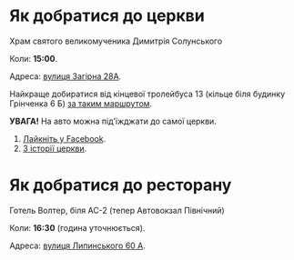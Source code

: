 # Як добратися до церкви 

Храм святого великомученика Димитрія Солунського

Коли: **15:00**.

Адреса: <a href="https://goo.gl/maps/oom2PyzHMhq" target="_blank">вулиця Загірна 28А</a>.

Найкраще добиратися від кінцевої тролейбуса 13 (кільце біля будинку Грінченка 6 Б) 
<a href="https://www.google.com.ua/maps/dir/49.8730692,24.0503597/%D0%B2%D1%83%D0%BB%D0%B8%D1%86%D1%8F+%D0%97%D0%B0%D0%B3%D1%96%D1%80%D0%BD%D0%B0,+28%D0%90,+%D0%9B%D1%8C%D0%B2%D1%96%D0%B2,+%D0%9B%D1%8C%D0%B2%D1%96%D0%B2%D1%81%D1%8C%D0%BA%D0%B0+%D0%BE%D0%B1%D0%BB%D0%B0%D1%81%D1%82%D1%8C,+79000/@49.8741949,24.0523434,15.77z/data=!4m8!4m7!1m0!1m5!1m1!1s0x473adcf05609d31b:0x547ed63d67901441!2m2!1d24.0539217!2d49.8750606?hl=uk" target="_blank">за таким маршрутом</a>. 

**УВАГА!** На авто можна під'їжджати до самої церкви.

1. <a href="https://www.facebook.com/Храм-святого-Великомученика-Димитрія-1664431083770539/" target="_blank">Лайкніть у Facebook</a>.
1. <a href="http://velychlviv.com/hram-sv-dymytriya-sakralnyj-spadok-kostyantyna-kornyakta-ta-yana-nepomutsena-nikorovycha-lvovu/" target="_blank">З історії церкви</a>.

# Як добратися до ресторану

Готель Волтер, біля АС-2 (тепер Автовокзал Північний)

Коли: **16:30** (година уточнюється).

Адреса: <a href="https://goo.gl/maps/XU3LsjRpv3r" target="_blank">вулиця Липинського 60 А</a>.
